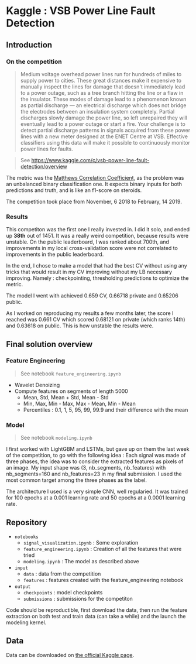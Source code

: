 # Kaggle : VSB Power Line Fault Detection

## Introduction

### On the competition 

> Medium voltage overhead power lines run for hundreds of miles to supply power to cities. 
These great distances make it expensive to manually inspect the lines for damage that doesn't immediately lead to a power outage, such as a tree branch hitting the line or a flaw in the insulator. 
These modes of damage lead to a phenomenon known as partial discharge — an electrical discharge which does not bridge the electrodes between an insulation system completely. 
Partial discharges slowly damage the power line, so left unrepaired they will eventually lead to a power outage or start a fire.
Your challenge is to detect partial discharge patterns in signals acquired from these power lines with a new meter designed at the ENET Centre at VSB. 
Effective classifiers using this data will make it possible to continuously monitor power lines for faults.

> See https://www.kaggle.com/c/vsb-power-line-fault-detection/overview

The metric was the [Matthews Correlation Coefficient](https://en.wikipedia.org/wiki/Matthews_correlation_coefficient), as the problem was an unbalanced binary classification one. 
It expects binary inputs for both predictions and truth, and is like an f1-score on steroids.

The competition took place from  November, 6 2018 to February, 14 2019.

### Results

This competiton was the first one I really invested in. I did it solo, and ended up **38th** out of 1451.
It was a really weird competition, because results were unstable.
On the public leaderboard, I was ranked about 700th, and improvements in my local cross-validation score were not correlated to improvements in the public leaderboard.

In the end, I chose to make a model that had the best CV without using any tricks that would result in my CV improving without my LB necessary improving.
Namely : checkpointing, thresholding predictions to optimize the metric. 

The model I went with achieved 0.659 CV, 0.66718 private and 0.65206 public. 

As I worked on reproducing my results a few months later, the score I reached was 0.661 CV which scored 0.68121 on private (which ranks 14th)
and 0.63618 on public. This is how unstable the results were.

## Final solution overview

### Feature Engineering

> See notebook `feature_engineering.ipynb`
- Wavelet Denoizing
- Compute features on segments of length 5000 
  - Mean, Std, Mean + Std, Mean - Std
  - Min, Max, Min - Max, Max - Mean, Min - Mean
  - Percentiles : 0.1, 1, 5, 95, 99, 99.9 and their difference with the mean
     
### Model

> See notebook `modeling.ipynb`

I first worked with LightGBM and LSTMs, but gave up on them the last week of the competition, to go with the following idea :
Each signal was made of three phases, the idea was to consider the extracted features as pixels of an image. 
My input shape was (3, nb_segments, nb_features) with nb_segments=160 and nb_features=23 in my final submission. 
I used the most common target among the three phases as the label.

The architecture I used is a very simple CNN, well regularied. 
It was trained for 100 epochs at a 0.001 learning rate and 50 epochs at a 0.0001 learning rate.

## Repository 

- `notebooks`
  - `signal_visualization.ipynb` : Some exploration
  - `feature_engineering.ipynb` : Creation of all the features that were tried
  - `modeling.ipynb` : The model as described above 
- `input`
  - `data` : data from the competition
  - `features` : features created with the feature_engineering notebook
- `output`
  - `checkpoints` : model checkpoints
  - `submissions` : submissions for the competiton

Code should be reproductible, first download the data, then run the feature extraction on both test and train data (can take a while) and the launch the modeling kernel.

## Data

Data can be downloaded on [the official Kaggle page](https://www.kaggle.com/c/vsb-power-line-fault-detection/data).
